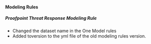#### Modeling Rules
##### Proofpoint Threat Response Modeling Rule
- Changed the dataset name in the One Model rules 
- Added toversion to the yml file of the old modeling rules version.

